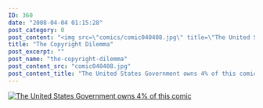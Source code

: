 ```yaml
---
ID: 360
date: "2008-04-04 01:15:28"
post_category: 0
post_content: "<img src=\"comics/comic040408.jpg\" title=\"The United States Government owns 4% of this comic\" />"
title: "The Copyright Dilemma"
post_excerpt: ""
post_name: "the-copyright-dilemma"
post_content_src: "comic040408.jpg"
post_content_title: "The United States Government owns 4% of this comic"
---
```



[![The United States Government owns 4% of this comic](/comics-hi-res/comic040408.jpg)](/comics-hi-res/comic040408.jpg)
